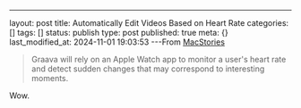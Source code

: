 ---
layout: post
title: Automatically Edit Videos Based on Heart Rate
categories: []
tags: []
status: publish
type: post
published: true
meta: {}
last_modified_at: 2024-11-01 19:03:53
---From 
[MacStories](http://www.macstories.net/ios/graava-action-camera-and-watchos-2/%20<http://www.macstories.net/ios/graava-action-camera-and-watchos-2/)


>Graava will rely on an Apple Watch app to monitor a user's heart rate and detect sudden changes that may correspond to interesting moments.



Wow.
